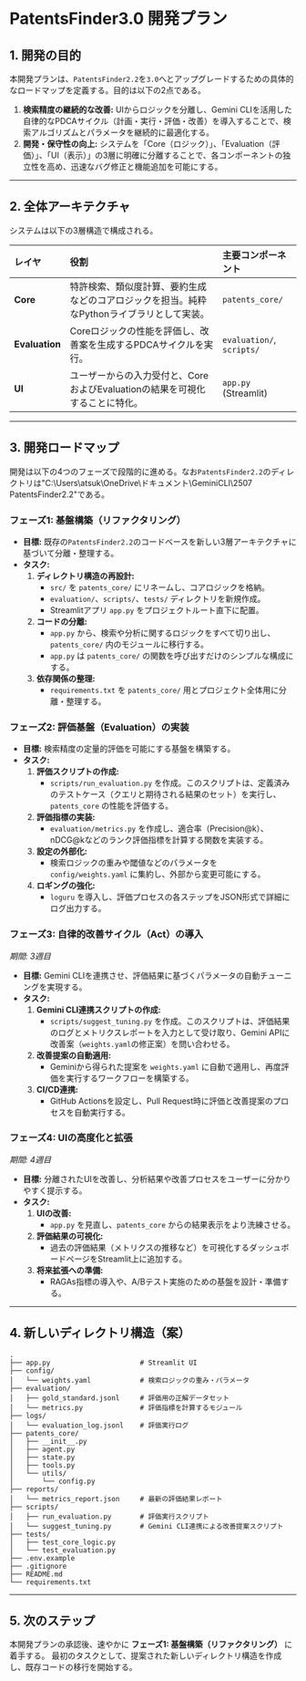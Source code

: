 # PatentsFinder3.0 開発プラン

## 1. 開発の目的

本開発プランは、`PatentsFinder2.2`を`3.0`へとアップグレードするための具体的なロードマップを定義する。目的は以下の2点である。
1.  **検索精度の継続的な改善:** UIからロジックを分離し、Gemini CLIを活用した自律的なPDCAサイクル（計画・実行・評価・改善）を導入することで、検索アルゴリズムとパラメータを継続的に最適化する。
2.  **開発・保守性の向上:** システムを「Core（ロジック）」、「Evaluation（評価）」、「UI（表示）」の3層に明確に分離することで、各コンポーネントの独立性を高め、迅速なバグ修正と機能追加を可能にする。

---

## 2. 全体アーキテクチャ

システムは以下の3層構造で構成される。

| レイヤ | 役割 | 主要コンポーネント |
| :--- | :--- | :--- |
| **Core** | 特許検索、類似度計算、要約生成などのコアロジックを担当。純粋なPythonライブラリとして実装。 | `patents_core/` |
| **Evaluation** | Coreロジックの性能を評価し、改善案を生成するPDCAサイクルを実行。 | `evaluation/`, `scripts/` |
| **UI** | ユーザーからの入力受付と、CoreおよびEvaluationの結果を可視化することに特化。 | `app.py` (Streamlit) |

---

## 3. 開発ロードマップ

開発は以下の4つのフェーズで段階的に進める。なお`PatentsFinder2.2`のディレクトリは"C:\Users\atsuk\OneDrive\ドキュメント\GeminiCLI\2507 PatentsFinder2.2"である。

### フェーズ1: 基盤構築（リファクタリング）
- **目標:** 既存の`PatentsFinder2.2`のコードベースを新しい3層アーキテクチャに基づいて分離・整理する。
- **タスク:**
    1.  **ディレクトリ構造の再設計:**
        -   `src/` を `patents_core/` にリネームし、コアロジックを格納。
        -   `evaluation/`、`scripts/`、`tests/` ディレクトリを新規作成。
        -   Streamlitアプリ `app.py` をプロジェクトルート直下に配置。
    2.  **コードの分離:**
        -   `app.py` から、検索や分析に関するロジックをすべて切り出し、`patents_core/` 内のモジュールに移行する。
        -   `app.py` は `patents_core/` の関数を呼び出すだけのシンプルな構成にする。
    3.  **依存関係の整理:**
        -   `requirements.txt` を `patents_core/` 用とプロジェクト全体用に分離・整理する。

### フェーズ2: 評価基盤（Evaluation）の実装
- **目標:** 検索精度の定量的評価を可能にする基盤を構築する。
- **タスク:**
    1.  **評価スクリプトの作成:**
        -   `scripts/run_evaluation.py` を作成。このスクリプトは、定義済みのテストケース（クエリと期待される結果のセット）を実行し、`patents_core` の性能を評価する。
    2.  **評価指標の実装:**
        -   `evaluation/metrics.py` を作成し、適合率（Precision@k）、nDCG@kなどのランク評価指標を計算する関数を実装する。
    3.  **設定の外部化:**
        -   検索ロジックの重みや閾値などのパラメータを `config/weights.yaml` に集約し、外部から変更可能にする。
    4.  **ロギングの強化:**
        -   `loguru` を導入し、評価プロセスの各ステップをJSON形式で詳細にログ出力する。

### フェーズ3: 自律的改善サイクル（Act）の導入
*期間: 3週目*

- **目標:** Gemini CLIを連携させ、評価結果に基づくパラメータの自動チューニングを実現する。
- **タスク:**
    1.  **Gemini CLI連携スクリプトの作成:**
        -   `scripts/suggest_tuning.py` を作成。このスクリプトは、評価結果のログとメトリクスレポートを入力として受け取り、Gemini APIに改善案（`weights.yaml`の修正案）を問い合わせる。
    2.  **改善提案の自動適用:**
        -   Geminiから得られた提案を `weights.yaml` に自動で適用し、再度評価を実行するワークフローを構築する。
    3.  **CI/CD連携:**
        -   GitHub Actionsを設定し、Pull Request時に評価と改善提案のプロセスを自動実行する。

### フェーズ4: UIの高度化と拡張
*期間: 4週目*

- **目標:** 分離されたUIを改善し、分析結果や改善プロセスをユーザーに分かりやすく提示する。
- **タスク:**
    1.  **UIの改善:**
        -   `app.py` を見直し、`patents_core` からの結果表示をより洗練させる。
    2.  **評価結果の可視化:**
        -   過去の評価結果（メトリクスの推移など）を可視化するダッシュボードページをStreamlit上に追加する。
    3.  **将来拡張への準備:**
        -   RAGAs指標の導入や、A/Bテスト実施のための基盤を設計・準備する。

---

## 4. 新しいディレクトリ構造（案）

```
.
├── app.py                      # Streamlit UI
├── config/
│   └── weights.yaml            # 検索ロジックの重み・パラメータ
├── evaluation/
│   ├── gold_standard.jsonl     # 評価用の正解データセット
│   └── metrics.py              # 評価指標を計算するモジュール
├── logs/
│   └── evaluation_log.jsonl    # 評価実行ログ
├── patents_core/
│   ├── __init__.py
│   ├── agent.py
│   ├── state.py
│   ├── tools.py
│   └── utils/
│       └── config.py
├── reports/
│   └── metrics_report.json     # 最新の評価結果レポート
├── scripts/
│   ├── run_evaluation.py       # 評価実行スクリプト
│   └── suggest_tuning.py       # Gemini CLI連携による改善提案スクリプト
├── tests/
│   ├── test_core_logic.py
│   └── test_evaluation.py
├── .env.example
├── .gitignore
├── README.md
└── requirements.txt
```

---

## 5. 次のステップ

本開発プランの承認後、速やかに **フェーズ1: 基盤構築（リファクタリング）** に着手する。
最初のタスクとして、提案された新しいディレクトリ構造を作成し、既存コードの移行を開始する。
